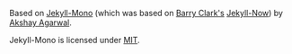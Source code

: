 Based on [Jekyll-Mono](http://akshayagarwal007.github.io/Jekyll-Mono/) (which was based on [Barry Clark's](https://github.com/barryclark)  [Jekyll-Now](https://github.com/barryclark/jekyll-now)) by [Akshay Agarwal](https://github.com/AkshayAgarwal007).

Jekyll-Mono is licensed under [MIT](https://github.com/AkshayAgarwal007/Jekyll-Mono/blob/master/LICENSE.txt).










  
